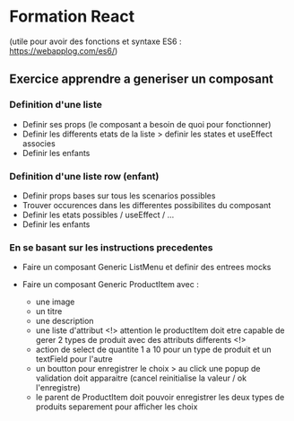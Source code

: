 # Formation React

(utile pour avoir des fonctions et syntaxe ES6 : https://webapplog.com/es6/)

## Exercice apprendre a generiser un composant
### Definition d'une liste
- Definir ses props (le composant a besoin de quoi pour fonctionner)
- Definir les differents etats de la liste > definir les states et useEffect associes
- Definir les enfants

### Definition d'une liste row (enfant)
- Definir props bases sur tous les scenarios possibles
- Trouver occurences dans les differentes possibilites du composant
- Definir les etats possibles / useEffect / ...
- Definir les enfants

### En se basant sur les instructions precedentes
* Faire un composant Generic ListMenu et definir des entrees mocks

* Faire un composant Generic ProductItem avec :
    * une image
    * un titre
    * une description
    * une liste d'attribut <!> attention le productItem doit etre capable de gerer 2 types de produit avec des attributs differents <!>
    * action de select de quantite 1 a 10 pour un type de produit et un textField pour l'autre
    * un boutton pour enregistrer le choix > au click une popup de validation doit apparaitre (cancel reinitialise la valeur / ok l'enregistre)
    * le parent de ProductItem doit pouvoir enregistrer les deux types de produits separement pour afficher les choix